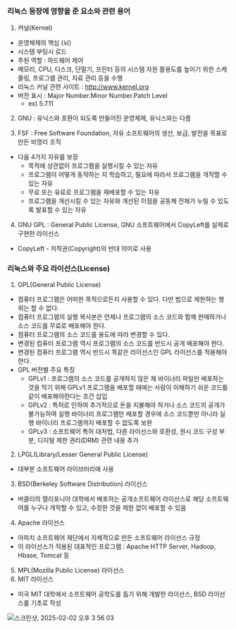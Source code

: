 ### 리눅스 등장에 영향을 준 요소와 관련 용어
1. 커널(Kernel)

- 운영체제의 핵심 (뇌)
- 시스템 부팅시 로드
- 주된 역할 : 하드웨어 제어
- 메모리, CPU, 디스크, 단말기, 프린터 등의 시스템 자원 활용도를 높이기 위한 스케줄링, 프로그램 관리, 자료 관리 등을 수행
- 리눅스 커널 관련 사이트 : http://www.kernel.org
- 버전 표시 : Major Number.Minor Number.Patch Level
  - ex) 5.7.11
    
2. GNU : 유닉스와 호환이 되도록 만들어진 운영체제, 유닉스와는 다름
   
3. FSF : Free Software Foundation, 자유 소프트웨어의 생산, 보급, 발전을 목표로 만든 비영리 조직
- 다음 4가지 자유를 보장
  - 목적에 상관없이 프로그램을 실행시킬 수 있는 자유
  - 프로그램이 어떻게 동작하는 지 학습하고, 필요에 따라서 프로그램을 개작할 수 있는 자유
  - 무료 또는 유료로 프로그램을 재배포할 수 있는 자유
  - 프로그램을 개선시킬 수 있는 자유와 개선된 이점을 공동체 전체가 누릴 수 있도록 발표할 수 있는 자유 

4. GNU GPL : General Public License, GNU 소프트웨어에서 CopyLeft를 실제로 구현한 라이선스
- CopyLeft - 저작권(Copyright)의 반대 의미로 사용

### 리눅스와 주요 라이선스(License)

1. GPL(General Public License)
- 컴퓨터 프로그램은 어떠한 목적으로든지 사용할 수 있다. 다만 법으로 제한하는 행위는 할 수 없다.
- 컴퓨터 프로그램의 실행 복사본은 언제나 프로그램의 소스 코드와 함께 판매하거나 소스 코드를 무료로 배포해야 한다.
- 컴퓨터 프로그램의 소스 코드를 용도에 따라 변경할 수 있다.
- 변경된 컴퓨터 프로그램 역시 프로그램의 소스 코드를 반드시 공개 배포해야 한다.
- 변경된 컴퓨터 프로그램 역시 반드시 똑같은 라이선스인 GPL 라이선스를 적용해야 한다.
- GPL 버전별 주요 특징
  - GPLv1 : 프로그램의 소스 코드를 공개하지 않은 채 바이너리 파일만 배포하는 것을 막기 위해 GPLv1 프로그램을 배포할 때에는 사람이 이해하기 쉬운 코드를 같이 배포해야한다는 조건 삽입
  - GPLv2 : 특허로 인하여 추가적으로 돈을 지불해야 하거나 소스 코드의 공개가 불가능하여 실행 바이너리 프로그램만 배포할 경우에 소스 코드뿐만 아니라 실행 바이너리 프로그램까지 배포할 수 없도록 보완
  - GPLv3 : 소프트웨어 특허 대처법, 다른 라이선스와 호환성, 원시 코드 구성 부분, 디지털 제한 권리(DRM) 관련 내용 추가
2.  LPGL(Library/Lesser General Public License)
- 대부분 소프트웨어 라이브러리에 사용
3. BSD(Berkeley Software Distribution) 라이선스
- 버클리의 캘리포니아 대학에서 배포하는 공개소프트웨어 라이선스로 해당 소프트웨어를 누구나 개작할 수 있고, 수정한 것을 제한 없이 배포할 수 있음
4. Apache 라이선스
- 아파치 소프트웨어 재단에서 자체적으로 만든 소프트웨어 라이선스 규정
- 이 라이선스가 적용된 대표적인 프로그램 : Apache HTTP Server, Hadoop, Hbase, Tomcat 등
5. MPL(Mozilla Public License) 라이선스
6. MIT 라이선스
- 미국 MIT 대학에서 소프트웨어 공학도를 돕기 위해 개발한 라이선스, BSD 라이선스를 기초로 작성

![스크린샷, 2025-02-02 오후 3 56 03](https://github.com/user-attachments/assets/c4cabd61-d86d-487a-abff-7da66b9d7b41)

